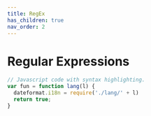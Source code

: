 ```yaml
---
title: RegEx
has_children: true
nav_order: 2
---
```


# Regular Expressions

```js
// Javascript code with syntax highlighting.
var fun = function lang(l) {
  dateformat.i18n = require('./lang/' + l)
  return true;
}
```